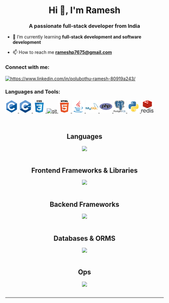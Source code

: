 <h1 align="center">Hi 👋, I'm Ramesh</h1>
<h3 align="center">A passionate full-stack developer from India</h3>

- 🌱 I’m currently learning **full-stack development and software development**

- 📫 How to reach me **rameshp7675@gmail.com**

<h3 align="left">Connect with me:</h3>
<p align="left">
<a href="https://linkedin.com/in/https://www.linkedin.com/in/polubothu-ramesh-80919a243/" target="blank"><img align="center" src="https://raw.githubusercontent.com/rahuldkjain/github-profile-readme-generator/master/src/images/icons/Social/linked-in-alt.svg" alt="https://www.linkedin.com/in/polubothu-ramesh-80919a243/" height="30" width="40" /></a>
</p>

<h3 align="left">Languages and Tools:</h3>
<p align="left"> <a href="https://www.cprogramming.com/" target="_blank" rel="noreferrer"> <img src="https://raw.githubusercontent.com/devicons/devicon/master/icons/c/c-original.svg" alt="c" width="40" height="40"/> </a> <a href="https://www.w3schools.com/cpp/" target="_blank" rel="noreferrer"> <img src="https://raw.githubusercontent.com/devicons/devicon/master/icons/cplusplus/cplusplus-original.svg" alt="cplusplus" width="40" height="40"/> </a> <a href="https://www.w3schools.com/css/" target="_blank" rel="noreferrer"> <img src="https://raw.githubusercontent.com/devicons/devicon/master/icons/css3/css3-original-wordmark.svg" alt="css3" width="40" height="40"/> </a> <a href="https://git-scm.com/" target="_blank" rel="noreferrer"> <img src="https://www.vectorlogo.zone/logos/git-scm/git-scm-icon.svg" alt="git" width="40" height="40"/> </a> <a href="https://www.w3.org/html/" target="_blank" rel="noreferrer"> <img src="https://raw.githubusercontent.com/devicons/devicon/master/icons/html5/html5-original-wordmark.svg" alt="html5" width="40" height="40"/> </a> <a href="https://www.java.com" target="_blank" rel="noreferrer"> <img src="https://raw.githubusercontent.com/devicons/devicon/master/icons/java/java-original.svg" alt="java" width="40" height="40"/> </a> <a href="https://www.mysql.com/" target="_blank" rel="noreferrer"> <img src="https://raw.githubusercontent.com/devicons/devicon/master/icons/mysql/mysql-original-wordmark.svg" alt="mysql" width="40" height="40"/> </a> <a href="https://www.php.net" target="_blank" rel="noreferrer"> <img src="https://raw.githubusercontent.com/devicons/devicon/master/icons/php/php-original.svg" alt="php" width="40" height="40"/> </a> <a href="https://www.postgresql.org" target="_blank" rel="noreferrer"> <img src="https://raw.githubusercontent.com/devicons/devicon/master/icons/postgresql/postgresql-original-wordmark.svg" alt="postgresql" width="40" height="40"/> </a> <a href="https://www.python.org" target="_blank" rel="noreferrer"> <img src="https://raw.githubusercontent.com/devicons/devicon/master/icons/python/python-original.svg" alt="python" width="40" height="40"/> </a> <a href="https://redis.io" target="_blank" rel="noreferrer"> <img src="https://raw.githubusercontent.com/devicons/devicon/master/icons/redis/redis-original-wordmark.svg" alt="redis" width="40" height="40"/> </a> </p>


<!-- Base Languages -->
<br>
<h2 align='center'>
Languages
</h2>
<div align="center">
  <a href="https://github.com/RameshPolubothu">
    <img src="https://skillicons.dev/icons?i=c,c++,py,js,html,css" />
  </a>
</div>

<br>
<h2 align='center'>
Frontend Frameworks & Libraries
</h2>
<div align="center">
  <a href="https://github.com/yousafsabir">
    <img src="https://skillicons.dev/icons?i=react,next,astro,tailwind,sass,mui,redux" />
  </a>
</div>

<br>
<h2 align='center'>
Backend Frameworks
</h2>
<div align="center">
  <a href="https://github.com/yousafsabir">
    <img src="https://skillicons.dev/icons?i=nodejs,express,fastapi" />
  </a>
</div>

<br>
<h2 align='center'>
Databases & ORMS
</h2>
<div align="center">
  <a href="https://github.com/yousafsabir">
    <img src="https://skillicons.dev/icons?i=postgres,mysql,mongodb" />
  </a>
</div>

<br>
<h2 align='center'>
Ops
</h2>
<div align="center">
  <a href="https://github.com/yousafsabir">
    <img src="https://skillicons.dev/icons?i=githubactions,github,aws,linux,firebase,supabase,vercel,netlify" />
  </a>
</div>

<br>
<hr>
